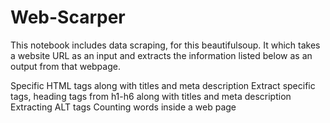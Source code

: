 # Web-Scarper
This notebook includes data scraping, for this beautifulsoup. It which takes a website URL as an input and extracts the information listed below as an output from that webpage.

Specific HTML tags along with titles and meta description
Extract specific tags, heading tags from h1-h6 along with titles and meta description
Extracting ALT tags
Counting words inside a web page

